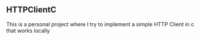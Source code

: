 ## HTTPClientC
This is a personal project where I try to implement a simple HTTP Client in c that works locally
